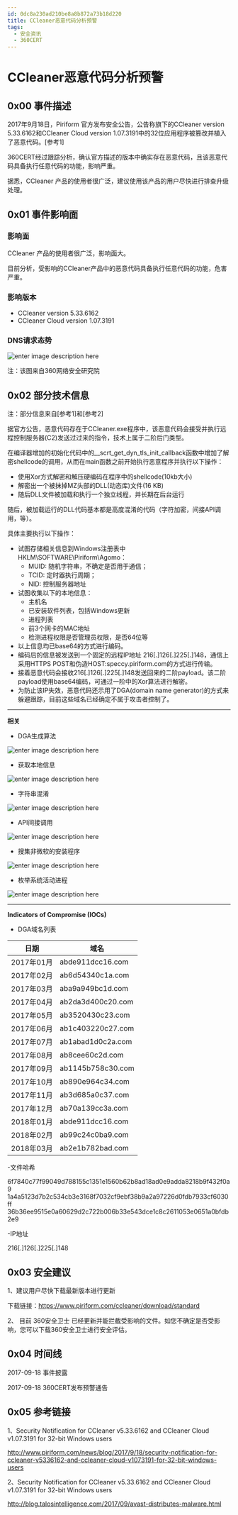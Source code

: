 ```yaml
---
id: 0dc8a230ad210be8a8b872a73b18d220
title: CCleaner恶意代码分析预警
tags: 
  - 安全资讯
  - 360CERT
---
```


# CCleaner恶意代码分析预警

0x00 事件描述
---------


2017年9月18日，Piriform 官方发布安全公告，公告称旗下的CCleaner version 5.33.6162和CCleaner Cloud version 1.07.3191中的32位应用程序被篡改并植入了恶意代码。[参考1]


360CERT经过跟踪分析，确认官方描述的版本中确实存在恶意代码，且该恶意代码具备执行任意代码的功能，影响严重。


据悉，CCleaner 产品的使用者很广泛，建议使用该产品的用户尽快进行排查升级处理。


0x01 事件影响面
----------


### 影响面


CCleaner 产品的使用者很广泛，影响面大。


目前分析，受影响的CCleaner产品中的恶意代码具备执行任意代码的功能，危害严重。 


### 影响版本


* CCleaner version 5.33.6162
* CCleaner Cloud version 1.07.3191


### DNS请求态势


![enter image description here](https://cert.360.cn/static/fileimg/CCleanup_0_1505745458.png "enter image title here")


注：该图来自360网络安全研究院


0x02 部分技术信息
-----------


注：部分信息来自[参考1]和[参考2]


据官方公告，恶意代码存在于CCleaner.exe程序中，该恶意代码会接受并执行远程控制服务器(C2)发送过过来的指令，技术上属于二阶后门类型。


在编译器增加的初始化代码中的\_\_scrt\_get\_dyn\_tls\_init\_callback函数中增加了解密shellcode的调用，从而在main函数之前开始执行恶意程序并执行以下操作：


* 使用Xor方式解密和解压硬编码在程序中的shellcode(10kb大小)
* 解密出一个被抹掉MZ头部的DLL(动态库)文件(16 KB)
* 随后DLL文件被加载和执行一个独立线程，并长期在后台运行


随后，被加载运行的DLL代码基本都是高度混淆的代码（字符加密，间接API调用，等）。


具体主要执行以下操作：


* 试图存储相关信息到Windows注册表中 HKLM\SOFTWARE\Piriform\Agomo：
	+ MUID: 随机字符串，不确定是否用于通信；
	+ TCID: 定时器执行周期；
	+ NID: 控制服务器地址
* 试图收集以下的本地信息：
	+ 主机名
	+ 已安装软件列表，包括Windows更新
	+ 进程列表
	+ 前3个网卡的MAC地址
	+ 检测进程权限是否管理员权限，是否64位等
* 以上信息均已base64的方式进行编码。
* 编码后的信息被发送到一个固定的远程IP地址 216[.]126[.]225[.]148，通信上采用HTTPS POST和伪造HOST:speccy.piriform.com的方式进行传输。
* 接着恶意代码会接收216[.]126[.]225[.]148发送回来的二阶payload。该二阶payload使用base64编码，可通过一阶中的Xor算法进行解密。
* 为防止该IP失效，恶意代码还示用了DGA(domain name generator)的方式来躲避跟踪，目前这些域名已经确定不属于攻击者控制了。




---


**相关**


* DGA生成算法


![enter image description here](https://cert.360.cn/static/fileimg/CCleanup_1_1505745474.png "enter image title here")


* 获取本地信息


![enter image description here](https://cert.360.cn/static/fileimg/CCleanup_2_1505745484.png "enter image title here")


* 字符串混淆


![enter image description here](https://cert.360.cn/static/fileimg/CCleanup_3_1505745491.png "enter image title here")


* API间接调用


![enter image description here](https://cert.360.cn/static/fileimg/CCleanup_4_1505745504.png "enter image title here")


* 搜集非微软的安装程序


![enter image description here](https://cert.360.cn/static/fileimg/CCleanup_5_1506305707.png "enter image title here")


* 枚举系统活动进程


![enter image description here](https://cert.360.cn/static/fileimg/CCleanup_6_1505745524.png "enter image title here")




---


**Indicators of Compromise (IOCs)**


* DGA域名列表




| 日期 | 域名 |
| --- | --- |
|  2017年01月  |  abde911dcc16.com  |
|  2017年02月  |  ab6d54340c1a.com  |
|  2017年03月  |  aba9a949bc1d.com  |
|  2017年04月  |  ab2da3d400c20.com  |
|  2017年05月  |  ab3520430c23.com  |
|  2017年06月  |  ab1c403220c27.com  |
|  2017年07月  |  ab1abad1d0c2a.com  |
|  2017年08月  |  ab8cee60c2d.com  |
|  2017年09月  |  ab1145b758c30.com  |
|  2017年10月  |  ab890e964c34.com  |
|  2017年11月  |  ab3d685a0c37.com  |
|  2017年12月  |  ab70a139cc3a.com  |
|  2018年01月  |  abde911dcc16.com  |
|  2018年02月  |  ab99c24c0ba9.com  |
|  2018年03月  |  ab2e1b782bad.com  |


-文件哈希


6f7840c77f99049d788155c1351e1560b62b8ad18ad0e9adda8218b9f432f0a9
1a4a5123d7b2c534cb3e3168f7032cf9ebf38b9a2a97226d0fdb7933cf6030ff
36b36ee9515e0a60629d2c722b006b33e543dce1c8c2611053e0651a0bfdb2e9


-IP地址


216[.]126[.]225[.]148 


0x03 安全建议
---------


1、建议用户尽快下载最新版本进行更新


下载链接：<https://www.piriform.com/ccleaner/download/standard>


2、 目前 360安全卫士 已经更新并能拦截受影响的文件。如您不确定是否受影响，您可以下载360安全卫士进行安全评估。


0x04 时间线
--------


2017-09-18 事件披露


2017-09-18 360CERT发布预警通告


0x05 参考链接
---------


1、Security Notification for CCleaner v5.33.6162 and CCleaner Cloud v1.07.3191 for 32-bit Windows users 


<http://www.piriform.com/news/blog/2017/9/18/security-notification-for-ccleaner-v5336162-and-ccleaner-cloud-v1073191-for-32-bit-windows-users>


2、Security Notification for CCleaner v5.33.6162 and CCleaner Cloud v1.07.3191 for 32-bit Windows users 


<http://blog.talosintelligence.com/2017/09/avast-distributes-malware.html> 



